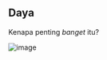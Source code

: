 ## Daya
Kenapa penting *banget* itu?

![image](assets/documentation/images/daya.png)

<style>
    .documentation .ConnectionPower img {
        width: 250px;
    }
</style>